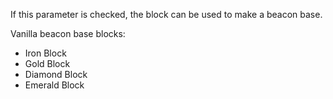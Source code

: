 If this parameter is checked, the block can be used to make a beacon base. 

Vanilla beacon base blocks:

* Iron Block
* Gold Block
* Diamond Block
* Emerald Block 